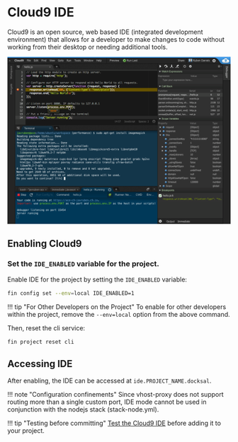 # Cloud9 IDE

Cloud9 is an open source, web based IDE (integrated development environment) that allows for a developer to make changes
to code without working from their desktop or needing additional tools.

![Cloud9 IDE](../_img/cloud9-ide-screenshot.png)

## Enabling Cloud9

### Set the `IDE_ENABLED` variable for the project.

Enable IDE for the project by setting the `IDE_ENABLED` variable:

```bash
fin config set --env=local IDE_ENABLED=1
```

!!! tip "For Other Developers on the Project"
	To enable for other developers within the project, remove the `--env=local` option from the above command.

Then, reset the cli service:

```bash
fin project reset cli
```

## Accessing IDE

After enabling, the IDE can be accessed at `ide.PROJECT_NAME.docksal`.


!!! note "Configuration confinements"
	Since vhost-proxy does not support routing more than a single custom port, IDE mode cannot be used in conjunction
	with the nodejs stack (stack-node.yml).


!!! tip "Testing before committing"
	[Test the Cloud9 IDE](http://c9.github.io/core/) before adding it to your project.
